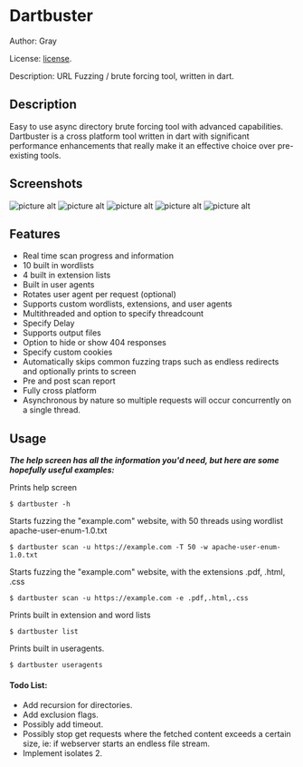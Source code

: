 # Dartbuster
Author: Gray

License: [license](https://github.com/dart-lang/stagehand/blob/master/LICENSE).

Description: URL Fuzzing / brute forcing tool, written in dart.


## Description
Easy to use async directory brute forcing tool with advanced capabilities. Dartbuster is a cross platform tool written in dart with significant performance enhancements that really make it an effective choice over pre-existing tools.

## Screenshots
![picture alt](https://apoc.club/assets/portfolio/dartbuster/1.png "Title is optional")
![picture alt](https://apoc.club/assets/portfolio/dartbuster/2.png "Title is optional")
![picture alt](https://apoc.club/assets/portfolio/dartbuster/3.png "Title is optional")
![picture alt](https://apoc.club/assets/portfolio/dartbuster/4.png "Title is optional")
![picture alt](https://apoc.club/assets/portfolio/dartbuster/5.png "Title is optional")

## Features
- Real time scan progress and information
- 10 built in wordlists
- 4 built in extension lists
- Built in user agents
- Rotates user agent per request (optional)
- Supports custom wordlists, extensions, and user agents
- Multithreaded and option to specify threadcount
- Specify Delay
- Supports output files
- Option to hide or show 404 responses
- Specify custom cookies
- Automatically skips common fuzzing traps such as endless redirects and optionally prints to screen
- Pre and post scan report
- Fully cross platform
- Asynchronous by nature so multiple requests will occur concurrently on a single thread.

## Usage
***The help screen has all the information you'd need, but here are some hopefully useful examples:***

Prints help screen

`$ dartbuster -h`

Starts fuzzing the "example.com" website, with 50 threads using wordlist apache-user-enum-1.0.txt

`$ dartbuster scan -u https://example.com -T 50 -w apache-user-enum-1.0.txt`

Starts fuzzing the "example.com" website, with the extensions .pdf, .html, .css

`$ dartbuster scan -u https://example.com -e .pdf,.html,.css`

Prints built in extension and word lists

`$ dartbuster list`

Prints built in useragents.

`$ dartbuster useragents`

#### Todo List:
- Add recursion for directories.
- Add exclusion flags.
- Possibly add timeout.
- Possibly stop get requests where the fetched content exceeds a certain size, ie: if webserver starts an endless file stream.
- Implement isolates 2.